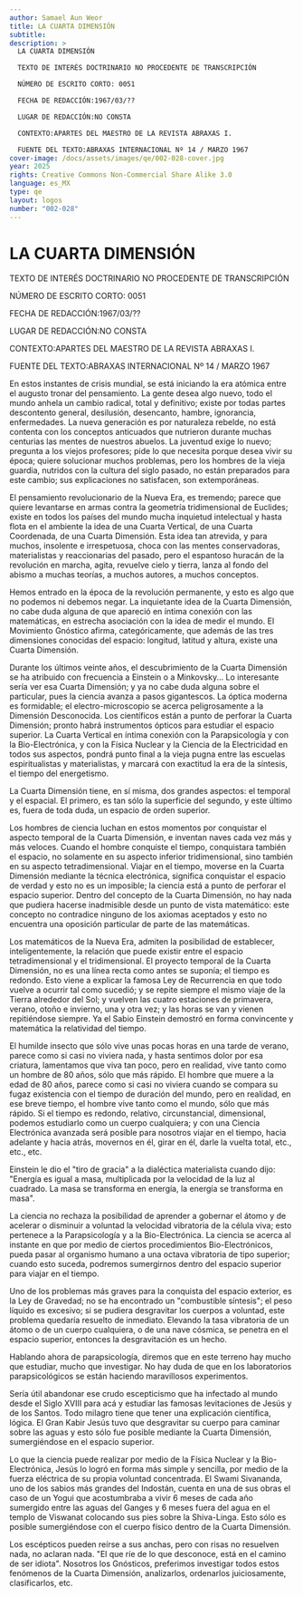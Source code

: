 ```yaml
---
author: Samael Aun Weor
title: LA CUARTA DIMENSIÓN
subtitle:
description: >
  LA CUARTA DIMENSIÓN

  TEXTO DE INTERÉS DOCTRINARIO NO PROCEDENTE DE TRANSCRIPCIÓN

  NÚMERO DE ESCRITO CORTO: 0051

  FECHA DE REDACCIÓN:1967/03/??

  LUGAR DE REDACCIÓN:NO CONSTA

  CONTEXTO:APARTES DEL MAESTRO DE LA REVISTA ABRAXAS I.

  FUENTE DEL TEXTO:ABRAXAS INTERNACIONAL Nº 14 / MARZO 1967
cover-image: /docs/assets/images/qe/002-028-cover.jpg
year: 2025
rights: Creative Commons Non-Commercial Share Alike 3.0
language: es_MX
type: qe
layout: logos
number: "002-028"
---
```

# LA CUARTA DIMENSIÓN

TEXTO DE INTERÉS DOCTRINARIO NO PROCEDENTE DE TRANSCRIPCIÓN

NÚMERO DE ESCRITO CORTO: 0051

FECHA DE REDACCIÓN:1967/03/??

LUGAR DE REDACCIÓN:NO CONSTA

CONTEXTO:APARTES DEL MAESTRO DE LA REVISTA ABRAXAS I.

FUENTE DEL TEXTO:ABRAXAS INTERNACIONAL Nº 14 / MARZO 1967

En estos instantes de crisis mundial, se está iniciando la era atómica entre el augusto tronar del pensamiento. La gente desea algo nuevo, todo el mundo anhela un cambio radical, total y definitivo; existe por todas partes descontento general, desilusión, desencanto, hambre, ignorancia, enfermedades. La nueva generación es por naturaleza rebelde, no está contenta con los conceptos anticuados que nutrieron durante muchas centurias las mentes de nuestros abuelos. La juventud exige lo nuevo; pregunta a los viejos profesores; pide lo que necesita porque desea vivir su época; quiere solucionar muchos problemas, pero los hombres de la vieja guardia, nutridos con la cultura del siglo pasado, no están preparados para este cambio; sus explicaciones no satisfacen, son extemporáneas.

El pensamiento revolucionario de la Nueva Era, es tremendo; parece que quiere levantarse en armas contra la geometría tridimensional de Euclides; existe en todos los países del mundo mucha inquietud intelectual y hasta flota en el ambiente la idea de una Cuarta Vertical, de una Cuarta Coordenada, de una Cuarta Dimensión. Esta idea tan atrevida, y para muchos, insolente e irrespetuosa, choca con las mentes conservadoras, materialistas y reaccionarias del pasado, pero el espantoso huracán de la revolución en marcha, agita, revuelve cielo y tierra, lanza al fondo del abismo a muchas teorías, a muchos autores, a muchos conceptos.

Hemos entrado en la época de la revolución permanente, y esto es algo que no podemos ni debemos negar. La inquietante idea de la Cuarta Dimensión, no cabe duda alguna de que apareció en íntima conexión con las matemáticas, en estrecha asociación con la idea de medir el mundo. El Movimiento Gnóstico afirma, categóricamente, que además de las tres dimensiones conocidas del espacio: longitud, latitud y altura, existe una Cuarta Dimensión.

Durante los últimos veinte años, el descubrimiento de la Cuarta Dimensión se ha atribuido con frecuencia a Einstein o a Minkovsky... Lo interesante sería ver esa Cuarta Dimensión; y ya no cabe duda alguna sobre el particular, pues la ciencia avanza a pasos gigantescos. La óptica moderna es formidable; el electro-microscopio se acerca peligrosamente a la Dimensión Desconocida. Los científicos están a punto de perforar la Cuarta Dimensión; pronto habrá instrumentos ópticos para estudiar el espacio superior. La Cuarta Vertical en íntima conexión con la Parapsicología y con la Bio-Electrónica, y con la Física Nuclear y la Ciencia de la Electricidad en todos sus aspectos, pondrá punto final a la vieja pugna entre las escuelas espiritualistas y materialistas, y marcará con exactitud la era de la síntesis, el tiempo del energetismo.

La Cuarta Dimensión tiene, en sí misma, dos grandes aspectos: el temporal y el espacial. El primero, es tan sólo la superficie del segundo, y este último es, fuera de toda duda, un espacio de orden superior.

Los hombres de ciencia luchan en estos momentos por conquistar el aspecto temporal de la Cuarta Dimensión, e inventan naves cada vez más y más veloces. Cuando el hombre conquiste el tiempo, conquistara también el espacio, no solamente en su aspecto inferior tridimensional, sino también en su aspecto tetradimensional. Viajar en el tiempo, moverse en la Cuarta Dimensión mediante la técnica electrónica, significa conquistar el espacio de verdad y esto no es un imposible; la ciencia está a punto de perforar el espacio superior. Dentro del concepto de la Cuarta Dimensión, no hay nada que pudiera hacerse inadmisible desde un punto de vista matemático: este concepto no contradice ninguno de los axiomas aceptados y esto no encuentra una oposición particular de parte de las matemáticas.

Los matemáticos de la Nueva Era, admiten la posibilidad de establecer, inteligentemente, la relación que puede existir entre el espacio tetradimensional y el tridimensional. El proyecto temporal de la Cuarta Dimensión, no es una línea recta como antes se suponía; el tiempo es redondo. Esto viene a explicar la famosa Ley de Recurrencia en que todo vuelve a ocurrir tal como sucedió; y se repite siempre el mismo viaje de la Tierra alrededor del Sol; y vuelven las cuatro estaciones de primavera, verano, otoño e invierno, una y otra vez; y las horas se van y vienen repitiéndose siempre. Ya el Sabio Einstein demostró en forma convincente y matemática la relatividad del tiempo.

El humilde insecto que sólo vive unas pocas horas en una tarde de verano, parece como si casi no viviera nada, y hasta sentimos dolor por esa criatura, lamentamos que viva tan poco, pero en realidad, vive tanto como un hombre de 80 años, sólo que más rápido. El hombre que muere a la edad de 80 años, parece como si casi no viviera cuando se compara su fugaz existencia con el tiempo de duración del mundo, pero en realidad, en ese breve tiempo, el hombre vive tanto como el mundo, sólo que más rápido. Si el tiempo es redondo, relativo, circunstancial, dimensional, podemos estudiarlo como un cuerpo cualquiera; y con una Ciencia Electrónica avanzada será posible para nosotros viajar en el tiempo, hacia adelante y hacia atrás, movernos en él, girar en él, darle la vuelta total, etc., etc., etc.

Einstein le dio el "tiro de gracia" a la dialéctica materialista cuando dijo: "Energía es igual a masa, multiplicada por la velocidad de la luz al cuadrado. La masa se transforma en energía, la energía se transforma en masa".

La ciencia no rechaza la posibilidad de aprender a gobernar el átomo y de acelerar o disminuir a voluntad la velocidad vibratoria de la célula viva; esto pertenece a la Parapsicología y a la Bio-Electrónica. La ciencia se acerca al instante en que por medio de ciertos procedimientos Bio-Electrónicos, pueda pasar al organismo humano a una octava vibratoria de tipo superior; cuando esto suceda, podremos sumergirnos dentro del espacio superior para viajar en el tiempo.

Uno de los problemas más graves para la conquista del espacio exterior, es la Ley de Gravedad; no se ha encontrado un "combustible síntesis"; el peso líquido es excesivo; si se pudiera desgravitar los cuerpos a voluntad, este problema quedaría resuelto de inmediato. Elevando la tasa vibratoria de un átomo o de un cuerpo cualquiera, o de una nave cósmica, se penetra en el espacio superior, entonces la desgravitación es un hecho.

Hablando ahora de parapsicología, diremos que en este terreno hay mucho que estudiar, mucho que investigar. No hay duda de que en los laboratorios parapsicológicos se están haciendo maravillosos experimentos.

Sería útil abandonar ese crudo escepticismo que ha infectado al mundo desde el Siglo XVIII para acá y estudiar las famosas levitaciones de Jesús y de los Santos. Todo milagro tiene que tener una explicación científica, lógica. El Gran Kabir Jesús tuvo que desgravitar su cuerpo para caminar sobre las aguas y esto sólo fue posible mediante la Cuarta Dimensión, sumergiéndose en el espacio superior.

Lo que la ciencia puede realizar por medio de la Física Nuclear y la Bio-Electrónica, Jesús lo logró en forma más simple y sencilla, por medio de la fuerza eléctrica de su propia voluntad concentrada. El Swami Sivananda, uno de los sabios más grandes del Indostán, cuenta en una de sus obras el caso de un Yogui que acostumbraba a vivir 6 meses de cada año sumergido entre las aguas del Ganges y 6 meses fuera del agua en el templo de Viswanat colocando sus pies sobre la Shiva-Linga. Esto sólo es posible sumergiéndose con el cuerpo físico dentro de la Cuarta Dimensión.

Los escépticos pueden reírse a sus anchas, pero con risas no resuelven nada, no aclaran nada. "El que ríe de lo que desconoce, está en el camino de ser idiota". Nosotros los Gnósticos, preferimos investigar todos estos fenómenos de la Cuarta Dimensión, analizarlos, ordenarlos juiciosamente, clasificarlos, etc.

